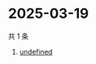 # 2025-03-19

共 1 条

<!-- BEGIN -->
<!-- 最后更新时间 Wed Mar 19 2025 01:33:18 GMT+0800 (China Standard Time) -->

1. [undefined](https://www.zhihu.com/search?q=undefined)

<!-- END -->
